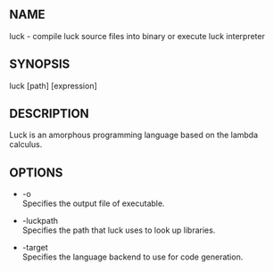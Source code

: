 NAME
----

luck - compile luck source files into binary or execute luck interpreter

SYNOPSIS
--------

luck [path] [expression]

DESCRIPTION
-----------

Luck is an amorphous programming language based on the lambda calculus. 

OPTIONS
-------

*   -o     
    Specifies the output file of executable.

*   -luckpath    
    Specifies the path that luck uses to look up libraries.

*   -target      
    Specifies the language backend to use for code generation.
    